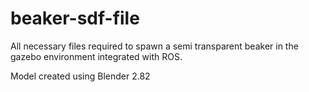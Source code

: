 # beaker-sdf-file
All necessary files required to spawn a semi transparent beaker in the gazebo environment integrated with ROS.

Model created using Blender 2.82
